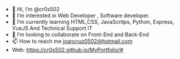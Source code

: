 - 👋 Hi, I’m @cr0s502
- 👀 I’m interested in Web Developer , Software developer.
- 🌱 I’m currently learning HTML,CSS, JavaScritps, Python, Express, VueJS And Technical Support IT
- 💞️ I’m looking to collaborate on Front-End and Back-End
- 📫 How to reach me joancruz0502@hotmail.com
- Web: https://cr0s502.github.io/MyPortfolio/#

<!---
cr0s502/cr0s502 is a ✨ special ✨ repository because its `README.md` (this file) appears on your GitHub profile.
You can click the Preview link to take a look at your changes.
--->
